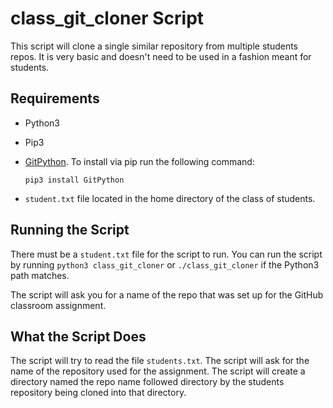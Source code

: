 # class_git_cloner Script

This script will clone a single similar repository from multiple students repos.
It is very basic and doesn't need to be used in a fashion meant for students.

## Requirements
* Python3
* Pip3
* [GitPython](https://github.com/gitpython-developers/GitPython). To install
  via pip run the following command:
  ```
  pip3 install GitPython
  ```

* `student.txt` file located in the home directory of the class of students.

## Running the Script
There must be a `student.txt` file for the script to run. You can run the
script by running `python3 class_git_cloner` or `./class_git_cloner` if the
Python3 path matches.

The script will ask you for a name of the repo that was set up for the GitHub
classroom assignment.

## What the Script Does
The script will try to read the file `students.txt`. The script will ask for the
name of the repository used for the assignment. The script will create a
directory named the repo name followed directory by the students repository
being cloned into that directory. 
